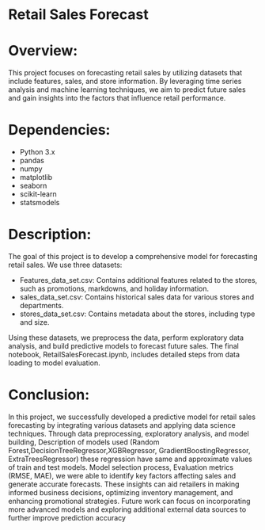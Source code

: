 # Retail Sales Forecast

# Overview: 
This project focuses on forecasting retail sales by utilizing datasets that include features, sales, and store information. By leveraging time series analysis and machine learning techniques, we aim to predict future sales and gain insights into the factors that influence retail performance.


# Dependencies: 
- Python 3.x
- pandas
- numpy
- matplotlib
- seaborn
- scikit-learn
- statsmodels



 # Description:
The goal of this project is to develop a comprehensive model for forecasting retail sales. We use three datasets:

* Features_data_set.csv: Contains additional features related to the stores, such as promotions, markdowns, and holiday information.
* sales_data_set.csv: Contains historical sales data for various stores and departments.
* stores_data_set.csv: Contains metadata about the stores, including type and size.
  
Using these datasets, we preprocess the data, perform exploratory data analysis, and build predictive models to forecast future sales. The final notebook, RetailSalesForecast.ipynb, includes detailed steps from data loading to model evaluation.



# Conclusion:
In this project, we successfully developed a predictive model for retail sales forecasting by integrating various datasets and applying data science techniques. Through data preprocessing, exploratory analysis, and model building, Description of models used (Random Forest,DecisionTreeRegressor,XGBRegressor, GradientBoostingRegressor, ExtraTreesRegressor) these regression have same and approximate values of train and test models. Model selection process, Evaluation metrics (RMSE, MAE), we were able to identify key factors affecting sales and generate accurate forecasts. These insights can aid retailers in making informed business decisions, optimizing inventory management, and enhancing promotional strategies. Future work can focus on incorporating more advanced models and exploring additional external data sources to further improve prediction accuracy

